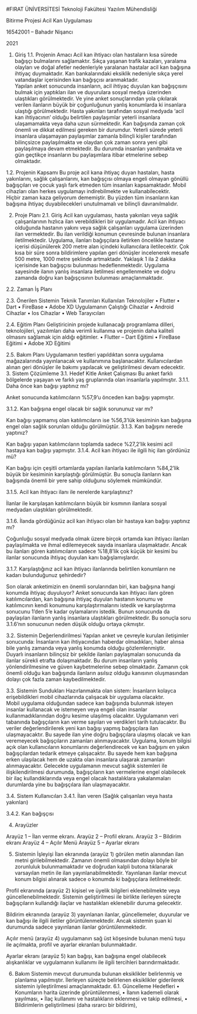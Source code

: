 #FIRAT ÜNİVERSİTESİ
Teknoloji Fakültesi
Yazılım Mühendisliği

Bitirme Projesi
Acil Kan Uygulaması

16542001 – Bahadır Nişancı

2021
1.	Giriş
1.1.	Projenin Amacı
Acil kan ihtiyacı olan hastaların kısa sürede bağışçı bulmalarını sağlamaktır. Sıkça yaşanan trafik kazaları, yaralama olayları ve doğal afetler nedenleriyle yaralanan hastalar acil kan bağışına ihtiyaç duymaktadır. Kan bankalarındaki eksiklik nedeniyle sıkça yerel vatandaşlar içerisinden kan bağışçısı aranmaktadır.  
Yapılan anket sonucunda insanların, acil ihtiyaç duyulan kan bağışçısını bulmak için yaptıkları ilan ve duyurulara sosyal medya üzerinden ulaştıkları görülmektedir. Ve yine anket sonuçlarından yola çıkılarak verilen ilanların büyük bir çoğunluğunun yanlış konumlarda ki insanlara ulaştığı görülmektedir. 
Hasta yakınları tarafından sosyal medyada ‘acil kan ihtiyacının’ olduğu belirtilen paylaşımlar yeterli insanlara ulaşamamakta veya daha uzun sürmektedir. Kan bağışında zaman çok önemli ve dikkat edilmesi gereken bir durumdur. Yeterli sürede yeterli insanlara ulaşamayan paylaşımlar zamanla bilinçli kişiler tarafından bilinçsizce paylaşılmakta ve olaydan çok zaman sonra yeni gibi paylaşılmaya devam etmektedir. Bu durumda insanları yanıltmakta ve gün geçtikçe insanların bu paylaşımlara itibar etmelerine sebep olmaktadır. 

1.2.	Projenin Kapsamı
Bu proje acil kana ihtiyaç duyan hastaları, hasta yakınlarını, sağlık çalışanlarını, kan bağışçısı olmaya engeli olmayan gönüllü bağışçıları ve çocuk yaşlı fark etmeden tüm insanları kapsamaktadır. Mobil cihazları olan herkes uygulamayı indirebilmekte ve kullanabilecektir.  
Hiçbir zaman kaza geliyorum dememiştir. Bu yüzden tüm insanların kan bağışına ihtiyaç duyabilecekleri unutulmamalı ve bilinçli davranılmalıdır.  

2.	Proje Planı
2.1.	Giriş
Acil kan uygulaması, hasta yakınları veya sağlık çalışanlarının hızlıca ilan verebildikleri bir uygulamadır. Acil kan ihtiyacı olduğunda hastanın yakını veya sağlık çalışanları uygulama üzerinden ilan vermektedir. Bu ilan verildiği konumun çevresinde bulunan insanlara iletilmektedir. Uygulama, ilanları bağışçılara iletirken öncelikle hastane içerisi düşünülerek 200 metre alan içindeki kullanıcılara iletilecektir. Çok kısa bir süre sonra bildirimlere yapılan geri dönüşler incelenerek mesafe 500 metre, 1000 metre şeklinde artmaktadır. Yaklaşık 1 ila 2 dakika içerisinde kan bağışçısı bulunması hedeflenmektedir. 
Uygulama sayesinde ilanın yanlış insanlara iletilmesi engellenmekte ve doğru zamanda doğru kan bağışçısının bulunması amaçlanmaktadır. 

2.2.	Zaman İş Planı

2.3.	Önerilen Sistemin Teknik Tanımları
Kullanılan Teknolojiler 
•	Flutter 
•	Dart 
•	FireBase 
•	Adobe XD 
Uygulamanın Çalıştığı Cihazlar 
•	Android Cihazlar 
•	Ios Cihazlar 
•	Web Tarayıcıları 

2.4.	Eğitim Planı
Geliştiricinin projede kullanacağı programlama dilleri, teknolojileri, yazılımları daha verimli kullanma ve projenin daha kaliteli olmasını sağlamak için aldığı eğitimler. 
•	Flutter – Dart Eğitimi 
•	FireBase Eğitimi 
•	Adobe XD Eğitimi 

2.5.	Bakım Planı
Uygulamanın testleri yapıldıktan sonra uygulama mağazalarında yayınlanacak ve kullanımına başlanacaktır. Kullanıcılardan alınan geri dönüşler ile bakımı yapılacak ve geliştirilmesi devam edecektir.  
3.	Sistem Çözümleme
3.1.	Hedef Kitle Anket Çalışması
Bu anket farklı bölgelerde yaşayan ve farklı yaş gruplarında olan insanlarla yapılmıştır. 
3.1.1.	Daha önce kan bağışı yaptınız mı?

Anket sonucunda katılımcıların %57,9’u önceden kan bağışı yapmıştır. 

3.1.2.	Kan bağışına engel olacak bir sağlık sorununuz var mı?

Kan bağışı yapmamış olan katılımcıların ise %56,3’lük kesiminin kan bağışına engel olan sağlık sorunları olduğu görülmüştür. 
3.1.3.	Kan bağışını nerede yaptınız?

Kan bağışı yapan katılımcıların toplamda sadece  %27,2’lik kesimi acil hastaya kan bağışı yapmıştır. 
3.1.4.	Acil kan ihtiyacı ile ilgili hiç ilan gördünüz mü?

Kan bağışı için çeşitli ortamlarda yapılan ilanlarla katılımcıların %84,2’lik büyük bir kesiminin karşılaştığı görülmüştür. Bu sonuçla ilanların kan bağışında önemli bir yere sahip olduğunu söylemek mümkündür. 

3.1.5.	Acil kan ihtiyacı ilanı ile nerelerde karşılaştınız?

İlanlar ile karşılaşan katılımcıların büyük bir kısmının ilanlara sosyal medyadan ulaştıkları görülmektedir. 

3.1.6.	İlanda gördüğünüz acil kan ihtiyacı olan bir hastaya kan bağışı yaptınız mı?
  
Çoğunluğu sosyal medyada olmak üzere birçok ortamda kan ihtiyacı ilanları paylaşılmakta ve ihmal edilemeyecek sayıda insanlara ulaşmaktadır. Ancak bu ilanları gören katılımcıların sadece %18,8’lik çok küçük bir kesimi bu ilanlar sonucunda ihtiyaç duyulan kanı bağışlamışlardır. 

3.1.7.	Karşılaştığınız acil kan ihtiyacı ilanlarında belirtilen konumların ne kadarı bulunduğunuz şehirdedir?
  

Son olarak anketimizin en önemli sorularından biri, kan bağışına hangi konumda ihtiyaç duyuluyor? Anket sonucunda kan ihtiyacı ilanı gören katılımcılardan, kan bağışına ihtiyaç duyulan hastanın konumu ve katılımcının kendi konumunu karşılaştırmalarını istedik ve karşılaştırma sonucunu 1’den 5’e kadar oylamalarını istedik. Bunun sonucunda da paylaşılan ilanların yanlış insanlara ulaştıkları görülmektedir. Bu sonuçla soru 3.1.6’nın sonucunun neden düşük olduğu ortaya çıkmıştır. 

3.2.	Sistemin Değerlendirilmesi
Yapılan anket ve çevreyle kurulan iletişimler sonucunda: İnsanların kan ihtiyacından haberdar olmadıkları, haber alınsa bile yanlış zamanda veya yanlış konumda olduğu gözlemlenmiştir.  
Duyarlı insanların bilinçsiz bir şekilde ilanları paylaşmaları sonucunda da ilanlar sürekli etrafta dolaşmaktadır. Bu durum insanların yanlış yönlendirilmesine ve güven kaybetmelerine sebep olmaktadır. 
Zamanın çok önemli olduğu kan bağışında ilanların asılsız olduğu kanısının oluşmasından dolayı çok fazla zaman kaybedilmektedir.  

3.3.	Sistemin Sundukları
Hazırlanmakta olan sistem: İnsanların kolayca erişebildikleri mobil cihazlarında çalışacak bir uygulama olacaktır.  
Mobil uygulama olduğundan sadece kan bağışında bulunmak isteyen insanlar kullanacak ve istemeyen veya engeli olan insanlar kullanmadıklarından doğru kesime ulaşılmış olacaktır. 
Uygulamanın veri tabanında bağışçıların kan verme sayıları ve verdikleri tarih tutulacaktır. Bu veriler değerlendirilerek yeni kan bağışı yapmış bağışçılara ilan ulaşmayacaktır. Bu sayede ilan yine doğru bağışçılara ulaşmış olacak ve kan veremeyecek bağışçıların zamanları alınmayacaktır. 
Uygulama, konum bilgisi açık olan kullanıcıların konumlarını değerlendirecek ve kan bağışını en yakın bağışçılardan tedarik etmeye çalışacaktır. Bu sayede hem kan bağışına erken ulaşılacak hem de uzakta olan insanlara ulaşarak zamanları alınmayacaktır. 
Gelecekte uygulamanın mevcut sağlık sistemleri ile ilişkilendirilmesi durumunda, bağışçıların kan vermelerine engel olabilecek bir ilaç kullandıklarında veya engel olacak hastalıklara yakalanmaları durumlarda yine bu bağışçılara ilan ulaşmayacaktır. 

3.4.	Sistem Kullanıcıları
3.4.1.	İlan veren (Sağlık çalışanları veya hasta yakınları)

3.4.2.	Kan bağışçısı

4.	Arayüzler

Arayüz 1 – İlan verme ekranı.
Arayüz 2 – Profil ekranı.
Arayüz 3 – Bildirim ekranı
Arayüz 4 – Açılır Menü
Arayüz 5 – Ayarlar ekranı

5.	Sistemin İşleyişi
İlan ekranında (arayüz 1) görülen metin alanından ilan metni girilebilmektedir. Zamanın önemli olmasından dolayı böyle bir zorunluluk bulunmamaktadır ve doğrudan kalpli butona tıklanarak varsayılan metin ile ilan yayınlanabilmektedir.
Yayınlanan ilanlar mevcut konum bilgisi alınarak sadece o konumda ki bağışçılara iletilmektedir.

Profil ekranında (arayüz 2) kişisel ve üyelik bilgileri eklenebilmekte veya güncellenebilmektedir. Sistemin geliştirilmesi ile birlikte ilerleyen süreçte bağışçıların kullandığı ilaçlar ve hastalıkları eklenebilir duruma gelecektir.

Bildirim ekranında (arayüz 3) yayınlanan ilanlar, güncellemeler, duyurular ve kan bağışı ile ilgili iletiler görüntülenmektedir. Ancak sistemin şuan ki durumunda sadece yayınlanan ilanlar görüntülenmektedir. 

Açılır menü (arayüz 4) uygulamanın sağ üst köşesinde bulunan menü tuşu ile açılmakta, profil ve ayarlar ekranları bulunmaktadır.

Ayarlar ekranı (arayüz 5) kan bağışı, kan bağışına engel olabilecek alışkanlıklar ve uygulamanın kullanımı ile ilgili tercihleri barındırmaktadır.

6.	Bakım
Sistemin mevcut durumunda bulunan eksiklikler belirlenmiş ve planlama yapılmıştır. İlerleyen süreçte belirlenen eksiklikler giderilerek sistemin iyileştirilmesi amaçlanmaktadır.
6.1.	Güncelleme Hedefleri
•	Konumların harita üzerinde görüntülenmesi,
•	İlanın kademeli olarak yayılması,
•	İlaç kullanımı ve hastalıkların eklenmesi ve takip edilmesi,
•	Bildirimlerin geliştirilmesi (daha ısrarcı bir bildirim),
